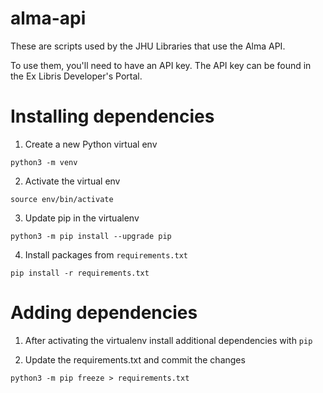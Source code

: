 # alma-api

These are scripts used by the JHU Libraries that use the Alma API. 

To use them, you'll need to have an API key. The API key can be found 
in the Ex Libris Developer's Portal.

# Installing dependencies

1. Create a new Python virtual env

```
python3 -m venv
```

2. Activate the virtual env 
```
source env/bin/activate
```

3. Update pip in the virtualenv 

```
python3 -m pip install --upgrade pip
```

4. Install packages from `requirements.txt`

```
pip install -r requirements.txt
```

# Adding dependencies

1. After activating the virtualenv install additional dependencies with `pip`

2. Update the requirements.txt and commit the changes 

```
python3 -m pip freeze > requirements.txt
```